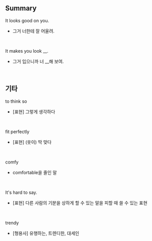 ## Summary

It looks good on you.
- 그거 너한테 잘 어울려.

<br>

It makes you look __.
- 그거 입으니까 너 __해 보여.

<br>

## 기타

to think so
- [표현] 그렇게 생각하다

<br>

fit perfectly
- [표현] (옷이) 딱 맞다

<br>

comfy
- comfortable을 줄인 말

<br>

It's hard to say.
- [표현] 다른 사람의 기분을 상하게 할 수 있는 말을 피할 때 쓸 수 있는 표현

<br>

trendy
- [형용사] 유행하는, 트렌디한, 대세인
